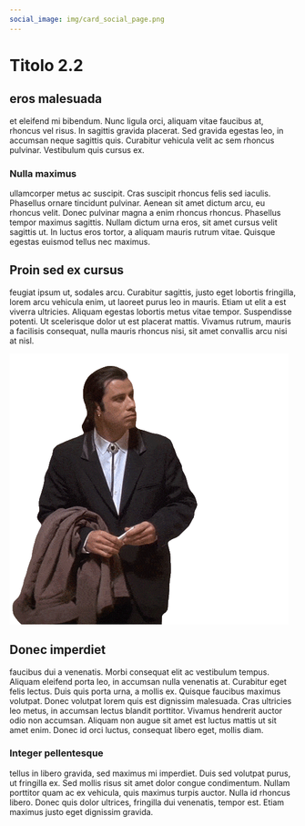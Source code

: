 ```yaml
---
social_image: img/card_social_page.png
---
```


# Titolo 2.2

## eros malesuada
et eleifend mi bibendum. Nunc ligula orci, aliquam vitae faucibus at, rhoncus vel risus. In sagittis gravida placerat. Sed gravida egestas leo, in accumsan neque sagittis quis. Curabitur vehicula velit ac sem rhoncus pulvinar. Vestibulum quis cursus ex.

### Nulla maximus
ullamcorper metus ac suscipit. Cras suscipit rhoncus felis sed iaculis. Phasellus ornare tincidunt pulvinar. Aenean sit amet dictum arcu, eu rhoncus velit. Donec pulvinar magna a enim rhoncus rhoncus. Phasellus tempor maximus sagittis. Nullam dictum urna eros, sit amet cursus velit sagittis ut. In luctus eros tortor, a aliquam mauris rutrum vitae. Quisque egestas euismod tellus nec maximus.

## Proin sed ex cursus
feugiat ipsum ut, sodales arcu. Curabitur sagittis, justo eget lobortis fringilla, lorem arcu vehicula enim, ut laoreet purus leo in mauris. Etiam ut elit a est viverra ultricies. Aliquam egestas lobortis metus vitae tempor. Suspendisse potenti. Ut scelerisque dolor ut est placerat mattis. Vivamus rutrum, mauris a facilisis consequat, nulla mauris rhoncus nisi, sit amet convallis arcu nisi at nisl.

![](../img/404.gif)

## Donec imperdiet
faucibus dui a venenatis. Morbi consequat elit ac vestibulum tempus. Aliquam eleifend porta leo, in accumsan nulla venenatis at. Curabitur eget felis lectus. Duis quis porta urna, a mollis ex. Quisque faucibus maximus volutpat. Donec volutpat lorem quis est dignissim malesuada. Cras ultricies leo metus, in accumsan lectus blandit porttitor. Vivamus hendrerit auctor odio non accumsan. Aliquam non augue sit amet est luctus mattis ut sit amet enim. Donec id orci luctus, consequat libero eget, mollis diam.

### Integer pellentesque
tellus in libero gravida, sed maximus mi imperdiet. Duis sed volutpat purus, ut fringilla ex. Sed mollis risus sit amet dolor congue condimentum. Nullam porttitor quam ac ex vehicula, quis maximus turpis auctor. Nulla id rhoncus libero. Donec quis dolor ultrices, fringilla dui venenatis, tempor est. Etiam maximus justo eget dignissim gravida.